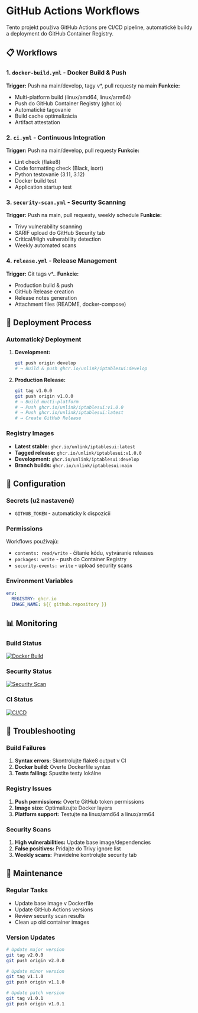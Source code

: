 # GitHub Actions Workflows

Tento projekt používa GitHub Actions pre CI/CD pipeline, automatické buildy a deployment do GitHub Container Registry.

## 📋 Workflows

### 1. `docker-build.yml` - Docker Build & Push
**Trigger:** Push na main/develop, tagy v*, pull requesty na main
**Funkcie:**
- Multi-platform build (linux/amd64, linux/arm64)
- Push do GitHub Container Registry (ghcr.io)
- Automatické tagovanie
- Build cache optimalizácia
- Artifact attestation

### 2. `ci.yml` - Continuous Integration  
**Trigger:** Push na main/develop, pull requesty
**Funkcie:**
- Lint check (flake8)
- Code formatting check (Black, isort)
- Python testovanie (3.11, 3.12)
- Docker build test
- Application startup test

### 3. `security-scan.yml` - Security Scanning
**Trigger:** Push na main, pull requesty, weekly schedule
**Funkcie:**
- Trivy vulnerability scanning
- SARIF upload do GitHub Security tab
- Critical/High vulnerability detection
- Weekly automated scans

### 4. `release.yml` - Release Management
**Trigger:** Git tags v*.*.*
**Funkcie:**
- Production build & push
- GitHub Release creation
- Release notes generation
- Attachment files (README, docker-compose)

## 🚀 Deployment Process

### Automatický Deployment

1. **Development:**
   ```bash
   git push origin develop
   # → Build & push ghcr.io/unlink/iptablesui:develop
   ```

2. **Production Release:**
   ```bash
   git tag v1.0.0
   git push origin v1.0.0
   # → Build multi-platform
   # → Push ghcr.io/unlink/iptablesui:v1.0.0
   # → Push ghcr.io/unlink/iptablesui:latest  
   # → Create GitHub Release
   ```

### Registry Images

- **Latest stable:** `ghcr.io/unlink/iptablesui:latest`
- **Tagged release:** `ghcr.io/unlink/iptablesui:v1.0.0`
- **Development:** `ghcr.io/unlink/iptablesui:develop`
- **Branch builds:** `ghcr.io/unlink/iptablesui:main`

## 🔧 Configuration

### Secrets (už nastavené)
- `GITHUB_TOKEN` - automaticky k dispozícii

### Permissions
Workflows používajú:
- `contents: read/write` - čítanie kódu, vytváranie releases
- `packages: write` - push do Container Registry
- `security-events: write` - upload security scans

### Environment Variables
```yaml
env:
  REGISTRY: ghcr.io
  IMAGE_NAME: ${{ github.repository }}
```

## 📊 Monitoring

### Build Status
[![Docker Build](https://github.com/Unlink/IptablesUI/actions/workflows/docker-build.yml/badge.svg)](https://github.com/Unlink/IptablesUI/actions/workflows/docker-build.yml)

### Security Status  
[![Security Scan](https://github.com/Unlink/IptablesUI/actions/workflows/security-scan.yml/badge.svg)](https://github.com/Unlink/IptablesUI/actions/workflows/security-scan.yml)

### CI Status
[![CI/CD](https://github.com/Unlink/IptablesUI/actions/workflows/ci.yml/badge.svg)](https://github.com/Unlink/IptablesUI/actions/workflows/ci.yml)

## 🐛 Troubleshooting

### Build Failures
1. **Syntax errors:** Skontrolujte flake8 output v CI
2. **Docker build:** Overte Dockerfile syntax
3. **Tests failing:** Spustite testy lokálne

### Registry Issues
1. **Push permissions:** Overte GitHub token permissions
2. **Image size:** Optimalizujte Docker layers
3. **Platform support:** Testujte na linux/amd64 a linux/arm64

### Security Scans
1. **High vulnerabilities:** Update base image/dependencies
2. **False positives:** Pridajte do Trivy ignore list
3. **Weekly scans:** Pravidelne kontrolujte security tab

## 🔄 Maintenance

### Regular Tasks
- Update base image v Dockerfile
- Update GitHub Actions versions
- Review security scan results
- Clean up old container images

### Version Updates
```bash
# Update major version
git tag v2.0.0
git push origin v2.0.0

# Update minor version  
git tag v1.1.0
git push origin v1.1.0

# Update patch version
git tag v1.0.1
git push origin v1.0.1
```